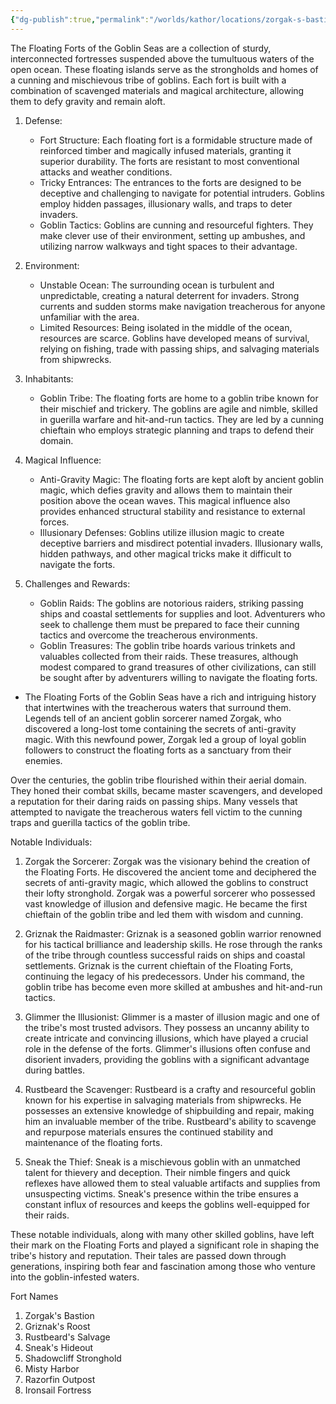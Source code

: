 ```yaml
---
{"dg-publish":true,"permalink":"/worlds/kathor/locations/zorgak-s-bastion/","tags":["Kathor"]}
---
```


The Floating Forts of the Goblin Seas are a collection of sturdy, interconnected fortresses suspended above the tumultuous waters of the open ocean. These floating islands serve as the strongholds and homes of a cunning and mischievous tribe of goblins. Each fort is built with a combination of scavenged materials and magical architecture, allowing them to defy gravity and remain aloft.

1.  Defense:
    
    -   Fort Structure: Each floating fort is a formidable structure made of reinforced timber and magically infused materials, granting it superior durability. The forts are resistant to most conventional attacks and weather conditions.
    -   Tricky Entrances: The entrances to the forts are designed to be deceptive and challenging to navigate for potential intruders. Goblins employ hidden passages, illusionary walls, and traps to deter invaders.
    -   Goblin Tactics: Goblins are cunning and resourceful fighters. They make clever use of their environment, setting up ambushes, and utilizing narrow walkways and tight spaces to their advantage.
2.  Environment:
    
    -   Unstable Ocean: The surrounding ocean is turbulent and unpredictable, creating a natural deterrent for invaders. Strong currents and sudden storms make navigation treacherous for anyone unfamiliar with the area.
    -   Limited Resources: Being isolated in the middle of the ocean, resources are scarce. Goblins have developed means of survival, relying on fishing, trade with passing ships, and salvaging materials from shipwrecks.
3.  Inhabitants:
    
    -   Goblin Tribe: The floating forts are home to a goblin tribe known for their mischief and trickery. The goblins are agile and nimble, skilled in guerilla warfare and hit-and-run tactics. They are led by a cunning chieftain who employs strategic planning and traps to defend their domain.
4.  Magical Influence:
    
    -   Anti-Gravity Magic: The floating forts are kept aloft by ancient goblin magic, which defies gravity and allows them to maintain their position above the ocean waves. This magical influence also provides enhanced structural stability and resistance to external forces.
    -   Illusionary Defenses: Goblins utilize illusion magic to create deceptive barriers and misdirect potential invaders. Illusionary walls, hidden pathways, and other magical tricks make it difficult to navigate the forts.
5.  Challenges and Rewards:
    
    -   Goblin Raids: The goblins are notorious raiders, striking passing ships and coastal settlements for supplies and loot. Adventurers who seek to challenge them must be prepared to face their cunning tactics and overcome the treacherous environments.
    -   Goblin Treasures: The goblin tribe hoards various trinkets and valuables collected from their raids. These treasures, although modest compared to grand treasures of other civilizations, can still be sought after by adventurers willing to navigate the floating forts.
- The Floating Forts of the Goblin Seas have a rich and intriguing history that intertwines with the treacherous waters that surround them. Legends tell of an ancient goblin sorcerer named Zorgak, who discovered a long-lost tome containing the secrets of anti-gravity magic. With this newfound power, Zorgak led a group of loyal goblin followers to construct the floating forts as a sanctuary from their enemies.

Over the centuries, the goblin tribe flourished within their aerial domain. They honed their combat skills, became master scavengers, and developed a reputation for their daring raids on passing ships. Many vessels that attempted to navigate the treacherous waters fell victim to the cunning traps and guerilla tactics of the goblin tribe.

Notable Individuals:

1.  Zorgak the Sorcerer: Zorgak was the visionary behind the creation of the Floating Forts. He discovered the ancient tome and deciphered the secrets of anti-gravity magic, which allowed the goblins to construct their lofty stronghold. Zorgak was a powerful sorcerer who possessed vast knowledge of illusion and defensive magic. He became the first chieftain of the goblin tribe and led them with wisdom and cunning.
    
2.  Griznak the Raidmaster: Griznak is a seasoned goblin warrior renowned for his tactical brilliance and leadership skills. He rose through the ranks of the tribe through countless successful raids on ships and coastal settlements. Griznak is the current chieftain of the Floating Forts, continuing the legacy of his predecessors. Under his command, the goblin tribe has become even more skilled at ambushes and hit-and-run tactics.
    
3.  Glimmer the Illusionist: Glimmer is a master of illusion magic and one of the tribe's most trusted advisors. They possess an uncanny ability to create intricate and convincing illusions, which have played a crucial role in the defense of the forts. Glimmer's illusions often confuse and disorient invaders, providing the goblins with a significant advantage during battles.
    
4.  Rustbeard the Scavenger: Rustbeard is a crafty and resourceful goblin known for his expertise in salvaging materials from shipwrecks. He possesses an extensive knowledge of shipbuilding and repair, making him an invaluable member of the tribe. Rustbeard's ability to scavenge and repurpose materials ensures the continued stability and maintenance of the floating forts.
    
5.  Sneak the Thief: Sneak is a mischievous goblin with an unmatched talent for thievery and deception. Their nimble fingers and quick reflexes have allowed them to steal valuable artifacts and supplies from unsuspecting victims. Sneak's presence within the tribe ensures a constant influx of resources and keeps the goblins well-equipped for their raids.
    

These notable individuals, along with many other skilled goblins, have left their mark on the Floating Forts and played a significant role in shaping the tribe's history and reputation. Their tales are passed down through generations, inspiring both fear and fascination among those who venture into the goblin-infested waters.


Fort Names
1.  Zorgak's Bastion
2.  Griznak's Roost
3.  Rustbeard's Salvage
4.  Sneak's Hideout
5.  Shadowcliff Stronghold
6.  Misty Harbor
7.  Razorfin Outpost
8.  Ironsail Fortress